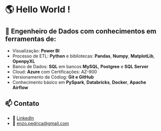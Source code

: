 # 🌎 Hello World !

## 🧠 Engenheiro de Dados com conhecimentos em ferramentas de:
- Visualização: **Power BI**
- Processo de ETL: **Python** e bibliotecas: **Pandas**, **Numpy**, **MatplotLib**, **OpenpyXL**
- Banco de Dados: **SQL** em bancos **MySQL**, **Postgree** e **SQL Server**
- Cloud: **Azure** com Certificações: AZ-900
- Versionamento de Códiog: **Git e GitHub**
- Conhecimento básico em **PySpark**, **Databricks**, **Docker**, **Apache Airflow**

## 📫 Contato

- 💼 [LinkedIn](https://www.linkedin.com/in/enzo-koyano-pedriça/)
- 📧 enzo.pedrica@gmail.com
